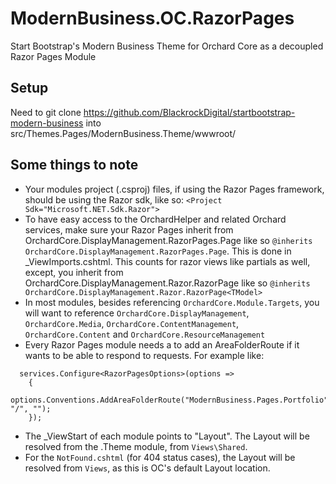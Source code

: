# ModernBusiness.OC.RazorPages
Start Bootstrap's Modern Business Theme for Orchard Core as a decoupled Razor Pages Module

## Setup
Need to git clone https://github.com/BlackrockDigital/startbootstrap-modern-business into src/Themes.Pages/ModernBusiness.Theme/wwwroot/


## Some things to note
- Your modules project (.csproj) files, if using the Razor Pages framework, should be using the Razor sdk, like so:
`<Project Sdk="Microsoft.NET.Sdk.Razor">`
- To have easy access to the OrchardHelper and related Orchard services, make sure your Razor Pages inherit from OrchardCore.DisplayManagement.RazorPages.Page like so `@inherits OrchardCore.DisplayManagement.RazorPages.Page`. This is done in _ViewImports.cshtml. This counts for razor views like partials as well, except, you inherit from OrchardCore.DisplayManagement.Razor.RazorPage<TModel> like so `@inherits OrchardCore.DisplayManagement.Razor.RazorPage<TModel>`
- In most modules, besides referencing `OrchardCore.Module.Targets`, you will want to reference `OrchardCore.DisplayManagement`, `OrchardCore.Media`, `OrchardCore.ContentManagement`, `OrchardCore.Content` and `OrchardCore.ResourceManagement`
- Every Razor Pages module needs a to add an AreaFolderRoute if it wants to be able to respond to requests. For example like: 
```
  services.Configure<RazorPagesOptions>(options =>
    {
        options.Conventions.AddAreaFolderRoute("ModernBusiness.Pages.Portfolio", "/", "");
    });
```
- The _ViewStart of each module points to "Layout". The Layout will be resolved from the .Theme module, from `Views\Shared`. 
- For the `NotFound.cshtml` (for 404 status cases), the Layout will be resolved from `Views`, as this is OC's default Layout location.
 
